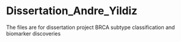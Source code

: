 # Dissertation_Andre_Yildiz
The files are for dissertation project BRCA subtype classification and biomarker discoveries 
